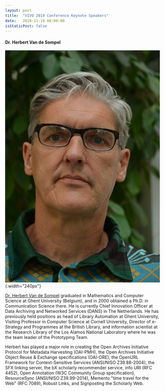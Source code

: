 ```yaml
---
layout: post
title:  "VIVO 2019 Conference Keynote Speakers"
date:   2018-11-19 08:00:00
isStaticPost: false
---
```


#### Dr. Herbert Van de Sompel

![Dr. Herbert Van de Sompel](/img/people/hvds.jpg){:width="240px"}

[Dr. Herbert Van de Sompel](https://en.m.wikipedia.org/wiki/Herbert_Van_de_Sompel) graduated in Mathematics and Computer Science at Ghent University (Belgium), and in 2000 obtained a Ph.D. in Communication Science there. He is currently Chief Innovation Officer at Data Archiving and Networked Services (DANS) in The Netherlands. He has previously held positions as head of Library Automation at Ghent University, Visiting Professor in Computer Science at Cornell University, Director of e-Strategy and Programmes at the British Library, and information scientist at the Research Library of the Los Alamos National Laboratory where he was the team leader of the Prototyping Team.

Herbert has played a major role in creating the Open Archives Initiative Protocol for Metadata Harvesting (OAI-PMH), the Open Archives Initiative Object Reuse & Exchange specifications (OAI-ORE), the OpenURL Framework for Context-Sensitive Services (ANSI/NISO Z39.88-2004), the SFX linking server, the bX scholarly recommender service, info URI (RFC 4452), Open Annotation (W3C Community Group specification), ResourceSync (ANSI/NISO Z39.99-2014), Memento "time travel for the Web" (RFC 7089), Robust Links, and Signposting the Scholarly Web.
